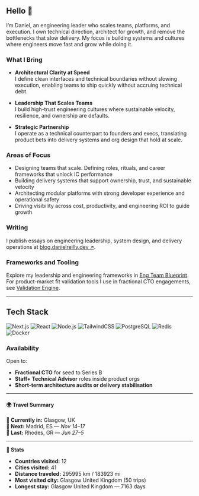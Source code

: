 ## Hello 👋

I’m Daniel, an engineering leader who scales teams, platforms, and execution. I own technical direction, architect for growth, and remove the bottlenecks that slow delivery. My focus is building systems and cultures where engineers move fast and grow while doing it.

### What I Bring

- **Architectural Clarity at Speed**  
  I define clean interfaces and technical boundaries without slowing execution, enabling teams to ship quickly without accruing technical debt.

- **Leadership That Scales Teams**  
  I build high-trust engineering cultures where sustainable velocity, resilience, and ownership are defaults.

- **Strategic Partnership**  
  I operate as a technical counterpart to founders and execs, translating product bets into delivery systems and org design that hold at scale.


### Areas of Focus

- Designing teams that scale. Defining roles, rituals, and career frameworks that unlock IC performance  
- Building delivery systems that support ownership, trust, and sustainable velocity  
- Architecting modular platforms with strong developer experience and operational safety  
- Driving visibility across cost, productivity, and engineering ROI to guide growth

### Writing

I publish essays on engineering leadership, system design, and delivery operations at [blog.danielreilly.dev ↗](https://blog.danielreilly.dev).

### Frameworks and Tooling

Explore my leadership and engineering frameworks in [Eng Team Blueprint](https://github.com/dr7034/eng-team-blueprint). For product-market fit validation tools I use in fractional CTO engagements, see [Validation Engine](https://github.com/dr7034/validation-engine).


---

## Tech Stack

![Next.js](https://img.shields.io/badge/Next.js-000000?style=for-the-badge&logo=nextdotjs&logoColor=white)
![React](https://img.shields.io/badge/React-20232A?style=for-the-badge&logo=react&logoColor=61DAFB)
![Node.js](https://img.shields.io/badge/Node.js-339933?style=for-the-badge&logo=nodedotjs&logoColor=white)
![TailwindCSS](https://img.shields.io/badge/Tailwind-06B6D4?style=for-the-badge&logo=tailwindcss&logoColor=white)
![PostgreSQL](https://img.shields.io/badge/PostgreSQL-336791?style=for-the-badge&logo=postgresql&logoColor=white)
![Redis](https://img.shields.io/badge/Redis-DC382D?style=for-the-badge&logo=redis&logoColor=white)
![Docker](https://img.shields.io/badge/Docker-2496ED?style=for-the-badge&logo=docker&logoColor=white)

### Availability

Open to:
- **Fractional CTO** for seed to Series B  
- **Staff+ Technical Advisor** roles inside product orgs  
- **Short-term architecture audits or delivery stabilisation**

---
<!-- WIDGET_START -->
#### 🌍 Travel Summary

**📍 Currently in:** Glasgow, UK  
**🛫 Next:** Madrid, ES — *Nov 14–17*  
**🛬 Last:** Rhodes, GR — *Jun 27–5*

---

**🧭 Stats**  
- **Countries visited:** 12  
- **Cities visited:** 41  
- **Distance traveled:** 295995 km / 183923 mi  
- **Most visited city:** Glasgow United Kingdom (50 trips)  
- **Longest stay:** Glasgow United Kingdom — 7163 days
<!-- WIDGET_END -->
